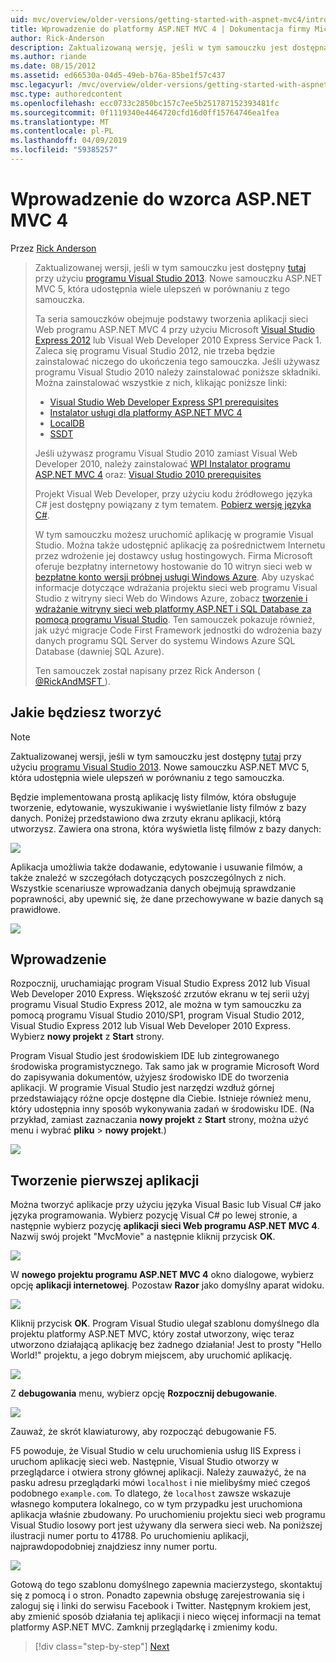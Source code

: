 ```yaml
---
uid: mvc/overview/older-versions/getting-started-with-aspnet-mvc4/intro-to-aspnet-mvc-4
title: Wprowadzenie do platformy ASP.NET MVC 4 | Dokumentacja firmy Microsoft
author: Rick-Anderson
description: Zaktualizowaną wersję, jeśli w tym samouczku jest dostępna w tym miejscu za pomocą programu Visual Studio 2013. Nowe samouczku ASP.NET MVC 5, która udostępnia wiele ulepszeń w porównaniu z t...
ms.author: riande
ms.date: 08/15/2012
ms.assetid: ed66530a-04d5-49eb-b76a-85be1f57c437
msc.legacyurl: /mvc/overview/older-versions/getting-started-with-aspnet-mvc4/intro-to-aspnet-mvc-4
msc.type: authoredcontent
ms.openlocfilehash: ecc0733c2850bc157c7ee5b251787152393481fc
ms.sourcegitcommit: 0f1119340e4464720cfd16d0ff15764746ea1fea
ms.translationtype: MT
ms.contentlocale: pl-PL
ms.lasthandoff: 04/09/2019
ms.locfileid: "59385257"
---
```

# <a name="intro-to-aspnet-mvc-4"></a>Wprowadzenie do wzorca ASP.NET MVC 4

Przez [Rick Anderson]((https://twitter.com/RickAndMSFT))

> Zaktualizowanej wersji, jeśli w tym samouczku jest dostępny [tutaj](../../getting-started/introduction/getting-started.md) przy użyciu [programu Visual Studio 2013](https://my.visualstudio.com/Downloads?q=visual%20studio%202013). Nowe samouczku ASP.NET MVC 5, która udostępnia wiele ulepszeń w porównaniu z tego samouczka.
>
> Ta seria samouczków obejmuje podstawy tworzenia aplikacji sieci Web programu ASP.NET MVC 4 przy użyciu Microsoft [Visual Studio Express 2012](https://www.microsoft.com/visualstudio/11/products/express) lub Visual Web Developer 2010 Express Service Pack 1. Zaleca się programu Visual Studio 2012, nie trzeba będzie zainstalować niczego do ukończenia tego samouczka. Jeśli używasz programu Visual Studio 2010 należy zainstalować poniższe składniki. Można zainstalować wszystkie z nich, klikając poniższe linki:
>
> - [Visual Studio Web Developer Express SP1 prerequisites](https://www.microsoft.com/web/gallery/install.aspx?appid=VWD2010SP1Pack)
> - [Instalator usługi dla platformy ASP.NET MVC 4](https://go.microsoft.com/fwlink/?LinkId=243392)
> - [LocalDB](https://www.microsoft.com/web/gallery/install.aspx?appid=SQLLocalDBOnly_11_0)
> - [SSDT](https://blogs.msdn.com/b/rickandy/archive/2012/08/02/installing-and-using-sql-server-data-tools-ssdt-on-visual-studio-2010-and-vwd.aspx)
>
> Jeśli używasz programu Visual Studio 2010 zamiast Visual Web Developer 2010, należy zainstalować [WPI Instalator programu ASP.NET MVC 4](https://go.microsoft.com/fwlink/?LinkId=243392) oraz: [Visual Studio 2010 prerequisites](https://www.microsoft.com/web/gallery/install.aspx?appsxml=&amp;appid=VS2010SP1Pack)
>
> Projekt Visual Web Developer, przy użyciu kodu źródłowego języka C# jest dostępny powiązany z tym tematem. [Pobierz wersję języka C#](https://code.msdn.microsoft.com/Intro-to-ASPNET-MVC-4-61d0219d/file/114480/1/MvcMovie.zip).
>
> W tym samouczku możesz uruchomić aplikację w programie Visual Studio. Można także udostępnić aplikację za pośrednictwem Internetu przez wdrożenie jej dostawcy usług hostingowych. Firma Microsoft oferuje bezpłatny internetowy hostowanie do 10 witryn sieci web w [bezpłatne konto wersji próbnej usługi Windows Azure](https://www.windowsazure.com/pricing/free-trial/?WT.mc_id=A443DD604). Aby uzyskać informacje dotyczące wdrażania projektu sieci web programu Visual Studio z witryny sieci Web do Windows Azure, zobacz [tworzenie i wdrażanie witryny sieci web platformy ASP.NET i SQL Database za pomocą programu Visual Studio](https://docs.microsoft.com/dotnet/azure/). Ten samouczek pokazuje również, jak użyć migracje Code First Framework jednostki do wdrożenia bazy danych programu SQL Server do systemu Windows Azure SQL Database (dawniej SQL Azure).
>
> Ten samouczek został napisany przez Rick Anderson ( [ @RickAndMSFT ](https://twitter.com/#!/RickAndMSFT) ).


## <a name="what-youll-build"></a>Jakie będziesz tworzyć

> [!NOTE]
> Zaktualizowanej wersji, jeśli w tym samouczku jest dostępny [tutaj](../../getting-started/introduction/getting-started.md) przy użyciu [programu Visual Studio 2013](https://my.visualstudio.com/Downloads?q=visual%20studio%202013). Nowe samouczku ASP.NET MVC 5, która udostępnia wiele ulepszeń w porównaniu z tego samouczka.


Będzie implementowana prostą aplikację listy filmów, która obsługuje tworzenie, edytowanie, wyszukiwanie i wyświetlanie listy filmów z bazy danych. Poniżej przedstawiono dwa zrzuty ekranu aplikacji, którą utworzysz. Zawiera ona strona, która wyświetla listę filmów z bazy danych:

![](intro-to-aspnet-mvc-4/_static/image1.png)

Aplikacja umożliwia także dodawanie, edytowanie i usuwanie filmów, a także znaleźć w szczegółach dotyczących poszczególnych z nich. Wszystkie scenariusze wprowadzania danych obejmują sprawdzanie poprawności, aby upewnić się, że dane przechowywane w bazie danych są prawidłowe.

![](intro-to-aspnet-mvc-4/_static/image2.png)

## <a name="getting-started"></a>Wprowadzenie

Rozpocznij, uruchamiając program Visual Studio Express 2012 lub Visual Web Developer 2010 Express. Większość zrzutów ekranu w tej serii użyj programu Visual Studio Express 2012, ale można w tym samouczku za pomocą programu Visual Studio 2010/SP1, program Visual Studio 2012, Visual Studio Express 2012 lub Visual Web Developer 2010 Express. Wybierz **nowy projekt** z **Start** strony.

Program Visual Studio jest środowiskiem IDE lub zintegrowanego środowiska programistycznego. Tak samo jak w programie Microsoft Word do zapisywania dokumentów, użyjesz środowisko IDE do tworzenia aplikacji. W programie Visual Studio jest narzędzi wzdłuż górnej przedstawiający różne opcje dostępne dla Ciebie. Istnieje również menu, który udostępnia inny sposób wykonywania zadań w środowisku IDE. (Na przykład, zamiast zaznaczania **nowy projekt** z **Start** strony, można użyć menu i wybrać **pliku** &gt; **nowy projekt**.)

![](intro-to-aspnet-mvc-4/_static/image3.png)

## <a name="creating-your-first-application"></a>Tworzenie pierwszej aplikacji

Można tworzyć aplikacje przy użyciu języka Visual Basic lub Visual C# jako języka programowania. Wybierz pozycję Visual C# po lewej stronie, a następnie wybierz pozycję **aplikacji sieci Web programu ASP.NET MVC 4**. Nazwij swój projekt &quot;MvcMovie&quot; a następnie kliknij przycisk **OK**.

![](intro-to-aspnet-mvc-4/_static/image4.png)

W **nowego projektu programu ASP.NET MVC 4** okno dialogowe, wybierz opcję **aplikacji internetowej**. Pozostaw **Razor** jako domyślny aparat widoku.

![](intro-to-aspnet-mvc-4/_static/image5.png)

Kliknij przycisk **OK**. Program Visual Studio ulegał szablonu domyślnego dla projektu platformy ASP.NET MVC, który został utworzony, więc teraz utworzono działającą aplikację bez żadnego działania! Jest to prosty &quot;Hello World!&quot; projektu, a jego dobrym miejscem, aby uruchomić aplikację.

![](intro-to-aspnet-mvc-4/_static/image6.png)

Z **debugowania** menu, wybierz opcję **Rozpocznij debugowanie**.

![](intro-to-aspnet-mvc-4/_static/image7.png)

Zauważ, że skrót klawiaturowy, aby rozpocząć debugowanie F5.

F5 powoduje, że Visual Studio w celu uruchomienia usług IIS Express i uruchom aplikację sieci web. Następnie, Visual Studio otworzy w przeglądarce i otwiera strony głównej aplikacji. Należy zauważyć, że na pasku adresu przeglądarki mówi `localhost` i nie mielibyśmy mieć czegoś podobnego `example.com`. To dlatego, że `localhost` zawsze wskazuje własnego komputera lokalnego, co w tym przypadku jest uruchomiona aplikacja właśnie zbudowany. Po uruchomieniu projektu sieci web programu Visual Studio losowy port jest używany dla serwera sieci web. Na poniższej ilustracji numer portu to 41788. Po uruchomieniu aplikacji, najprawdopodobniej znajdziesz inny numer portu.

![](intro-to-aspnet-mvc-4/_static/image8.png)

Gotową do tego szablonu domyślnego zapewnia macierzystego, skontaktuj się z pomocą i o stron. Ponadto zapewnia obsługę zarejestrowania się i zaloguj się i linki do serwisu Facebook i Twitter. Następnym krokiem jest, aby zmienić sposób działania tej aplikacji i nieco więcej informacji na temat platformy ASP.NET MVC. Zamknij przeglądarkę i zmienimy kodu.

> [!div class="step-by-step"]
> [Next](adding-a-controller.md)
